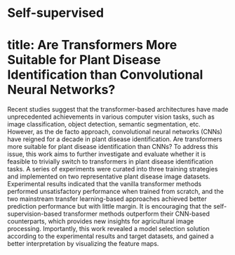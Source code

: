 # Self-supervised
# title: Are Transformers More Suitable for Plant Disease Identification than Convolutional Neural Networks?

Recent studies suggest that the transformer-based architectures have made unprecedented achievements in various computer vision tasks, such as image classification, object detection, semantic segmentation, etc. However, as the de facto approach, convolutional neural networks (CNNs) have reigned for a decade in plant disease identification. Are transformers more suitable for plant disease identification than CNNs? To address this issue, this work aims to further investigate and evaluate whether it is feasible to trivially switch to transformers in plant disease identification tasks. A series of experiments were curated into three training strategies and implemented on two representative plant disease image datasets. Experimental results indicated that the vanilla transformer methods performed unsatisfactory performance when trained from scratch, and the two mainstream transfer learning-based approaches achieved better prediction performance but with little margin. It is encouraging that the self-supervision-based transformer methods outperform their CNN-based counterparts, which provides new insights for agricultural image processing. Importantly, this work revealed a model selection solution according to the experimental results and target datasets, and gained a better interpretation by visualizing the feature maps.
